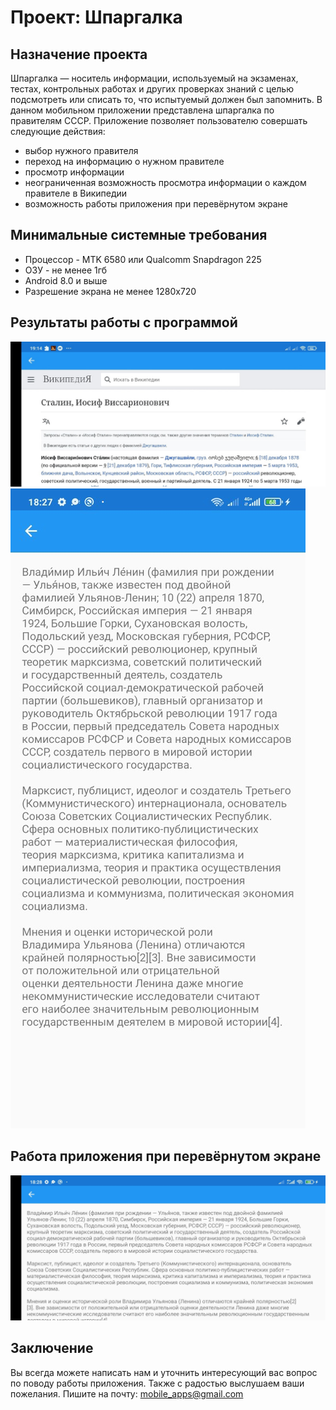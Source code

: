 # Проект: Шпаргалка
## Назначение проекта
Шпаргалка — носитель информации, используемый на экзаменах, тестах, контрольных работах и других проверках знаний с целью подсмотреть или списать то, что испытуемый должен был запомнить. В данном мобильном приложении представлена шпаргалка по правителям СССР. Приложение позволяет пользователю совершать следующие действия:
- выбор нужного правителя
- переход на информацию о нужном правителе
- просмотр информации
- неограниченная возможность просмотра информации о каждом правителе в Википедии
- возможность работы приложения при перевёрнутом экране
## Минимальные системные требования
- Процессор - MTK 6580 или Qualcomm Snapdragon 225
- ОЗУ - не менее 1гб
- Android 8.0 и выше
- Разрешение экрана не менее 1280x720
## Результаты работы с программой
![](https://github.com/Comatoznik/Cheat_sheet/blob/main/UYEM3jo6pi0.jpg)
![](https://github.com/Comatoznik/Cheat_sheet/blob/main/image%20(1).png)

## Работа приложения при перевёрнутом экране
![](https://github.com/Comatoznik/Cheat_sheet/blob/main/image%20(2).png)
## Заключение
Вы всегда можете написать нам и уточнить интересующий вас вопрос по поводу работы приложения. Также с радостью выслушаем ваши пожелания. Пишите на почту: mobile_apps@gmail.com
